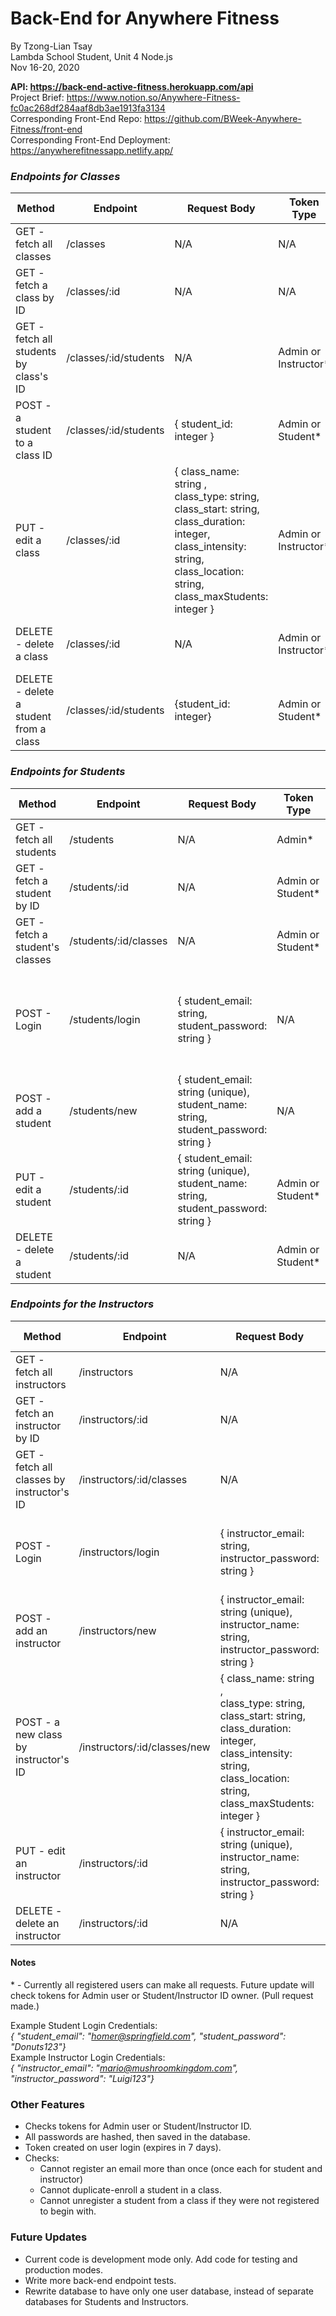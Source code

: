 # Back-End for Anywhere Fitness
By Tzong-Lian Tsay     
Lambda School Student, Unit 4 Node.js   
Nov 16-20, 2020

**API: https://back-end-active-fitness.herokuapp.com/api**   
Project Brief: https://www.notion.so/Anywhere-Fitness-fc0ac268df284aaf8db3ae1913fa3134<br>
Corresponding Front-End Repo: https://github.com/BWeek-Anywhere-Fitness/front-end<br>
Corresponding Front-End Deployment: https://anywherefitnessapp.netlify.app/<br>

### **_Endpoints for Classes_**
| Method | Endpoint | Request Body | Token Type | JSON Response |
| ------ | -------- | ---- | ---- | ----|
| GET - fetch all classes | /classes | N/A | N/A | Array of Class Objects |
| GET - fetch a class by ID | /classes/:id | N/A | N/A | Class Object |
| GET - fetch all students by class's ID | /classes/:id/students | N/A | Admin or Instructor*| Array of Student Objects |
| POST - a student to a class ID | /classes/:id/students | { student_id: integer } | Admin or Student* | < Success Message > |
| PUT - edit a class | /classes/:id |  { class_name: string ,</br> class_type: string,</br> class_start: string,</br> class_duration: integer,</br> class_intensity: string,</br> class_location: string,</br> class_maxStudents: integer } | Admin or Instructor* | < Success Message > |
| DELETE - delete a class | /classes/:id | N/A | Admin or Instructor* | < Success Message > |
| DELETE - delete a student from a class | /classes/:id/students | {student_id: integer} | Admin or Student* | < Success Message > |

### **_Endpoints for Students_**
| Method | Endpoint | Request Body | Token Type | JSON Response |
| ------ | -------- | ---- | ---- | ---- |
| GET - fetch all students | /students | N/A | Admin* | Array of Student Objects |
| GET - fetch a student by ID | /students/:id | N/A | Admin or Student* | Student Object |
| GET - fetch a student's classes | /students/:id/classes| N/A | Admin or Student* | Array of Class Objects |
| POST - Login | /students/login | { student_email: string,</br> student_password: string } | N/A |{ < Success Message >, </br> student_id: integer,</br> token: string } |
| POST - add a student | /students/new | { student_email: string (unique),</br> student_name: string,</br> student_password: string } | N/A | < Success Message > |
| PUT - edit a student | /students/:id | { student_email: string (unique),</br> student_name: string,</br> student_password: string } | Admin or Student* | < Success Message > |
| DELETE - delete a student | /students/:id | N/A | Admin or Student* | < Success Message > |

### **_Endpoints for the Instructors_**
| Method | Endpoint | Request Body | Token Type | JSON Response |
| ------ | -------- | ---- | ---- | ---- |
| GET - fetch all instructors | /instructors | N/A | N/A | Array of Instructor Objects |
| GET - fetch an instructor by ID | /instructors/:id | N/A | N/A | Instructor Object |
| GET - fetch all classes by instructor's ID | /instructors/:id/classes | N/A | N/A | Array of Class Objects |
| POST - Login | /instructors/login | { instructor_email: string,</br> instructor_password: string }| N/A | { < Success Message >, </br> instructor_id: integer,</br> token: string } |
| POST - add an instructor | /instructors/new | { instructor_email: string (unique),</br> instructor_name: string,</br> instructor_password: string } | N/A | < Success Message > |
| POST - a new class by instructor's ID | /instructors/:id/classes/new | { class_name: string ,</br> class_type: string,</br> class_start: string,</br> class_duration: integer,</br> class_intensity: string,</br> class_location: string,</br> class_maxStudents: integer }| Admin or Instructor* | < Success Message > |
| PUT - edit an instructor | /instructors/:id | { instructor_email: string (unique),</br> instructor_name: string,</br> instructor_password: string } | Admin or Instructor* | < Success Message > |
| DELETE - delete an instructor | /instructors/:id | N/A | Admin or Instructor* | < Success Message > |    

#### Notes
\* - Currently all registered users can make all requests.  Future update will check tokens for Admin user or Student/Instructor ID owner. (Pull request made.)    
    
Example Student Login Credentials:    
*{ "student_email": "homer@springfield.com", "student_password": "Donuts123"}*    
Example Instructor Login Credentials:    
*{ "instructor_email": "mario@mushroomkingdom.com", "instructor_password": "Luigi123"}*

### Other Features
- Checks tokens for Admin user or Student/Instructor ID.
- All passwords are hashed, then saved in the database.
- Token created on user login (expires in 7 days).
- Checks: 
    - Cannot register an email more than once (once each for student and instructor)
    - Cannot duplicate-enroll a student in a class.
    - Cannot unregister a student from a class if they were not registered to begin with.

### Future Updates
- Current code is development mode only.  Add code for testing and production modes.
- Write more back-end endpoint tests.
- Rewrite database to have only one user database, instead of separate databases for Students and Instructors.
